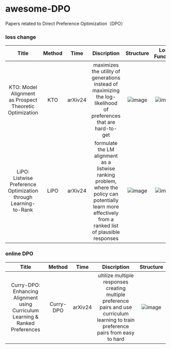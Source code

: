 # awesome-DPO
Papers related to Direct Preference Optimization（DPO）



### loss change
| Title | Method | Time  | Discription | Structure | Loss Function|
|:-------:|:-------:|:-------:|:-------:|:-------:|:-------:|
| KTO: Model Alignment as Prospect Theoretic Optimization|KTO|arXiv24|maximizes the utility of generations instead of maximizing the log-likelihood of preferences that are hard-to-get|![image](https://github.com/sssth/awesome-DPO/assets/105367602/f66fdb6c-6829-481e-af5d-d8a1c7dcef05)|![image](https://github.com/sssth/awesome-DPO/assets/105367602/cd22ad60-e8cf-4df4-a473-3ad20de4154e)|
| LiPO: Listwise Preference Optimization through Learning-to-Rank|LiPO|arXiv24| formulate the LM alignment as a listwise ranking problem, where the policy can potentially learn more effectively from a ranked list of plausible responses| ![image](https://github.com/istarryn/LLM4REC/assets/105367602/49c4daa2-5fa3-4bb7-8bbe-523a4e50c2a7)|![image](https://github.com/sssth/awesome-DPO/assets/105367602/baebdbb4-807d-4ac0-8802-0696dbdd8675)|


### online DPO
| Title | Method | Time  | Discription | Structure |
|:-------:|:-------:|:-------:|:-------:|:-------:|
| Curry-DPO: Enhancing Alignment using Curriculum Learning & Ranked Preferences | Curry-DPO | arXiv24 |ultilize multiple responses creating multiple preference pairs and use curriculum learning to train preference pairs from easy to hard  | ![image](https://github.com/istarryn/LLM4REC/assets/105367602/f30f96f5-972f-4e03-9234-e195976368d3)|![image](https://github.com/sssth/awesome-DPO/assets/105367602/c4bfa2e7-04bc-4a58-9594-a786eaabc4e1)|
